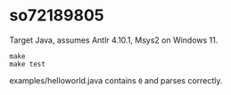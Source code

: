 # so72189805
Target Java, assumes Antlr 4.10.1, Msys2 on Windows 11.
```
make
make test
```
examples/helloworld.java contains `0` and parses correctly.
